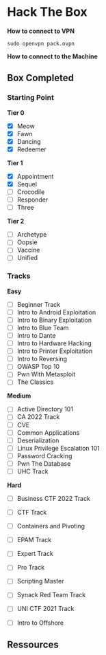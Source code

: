 # Hack The Box

**How to connect to VPN**

`sudo openvpn pack.ovpn`


**How to connect to the Machine**


## Box Completed

### Starting Point

**Tier 0**

- [X] Meow
- [X] Fawn
- [X] Dancing
- [X] Redeemer

**Tier 1**

- [X] Appointment
- [X] Sequel
- [ ] Crocodile
- [ ] Responder
- [ ] Three

**Tier 2**

- [ ] Archetype
- [ ] Oopsie
- [ ] Vaccine
- [ ] Unified

### Tracks

**Easy**

- [ ] Beginner Track
- [ ] Intro to Android Exploitation
- [ ] Intro to Binary Exploitation
- [ ] Intro to Blue Team
- [ ] Intro to Dante
- [ ] Intro to Hardware Hacking
- [ ] Intro to Printer Exploitation
- [ ] Intro to Reversing
- [ ] OWASP Top 10
- [ ] Pwn With Metasploit
- [ ] The Classics

**Medium**

- [ ] Active Directory 101
- [ ] CA 2022 Track
- [ ] CVE
- [ ] Common Applications
- [ ] Deserialization
- [ ] Linux Privilege Escalation 101
- [ ] Password Cracking
- [ ] Pwn The Database
- [ ] UHC Track

**Hard**

- [ ] Business CTF 2022 Track
- [ ] CTF Track
- [ ] Containers and Pivoting
- [ ] EPAM Track
- [ ] Expert Track
- [ ] Pro Track
- [ ] Scripting Master
- [ ] Synack Red Team Track
- [ ] UNI CTF 2021 Track
- [ ] Intro to Offshore


## Ressources




